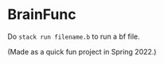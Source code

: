 # BrainFunc
Do `stack run filename.b` to run a bf file.

(Made as a quick fun project in Spring 2022.)
